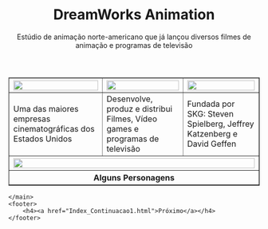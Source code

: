 <!DOCTYPE html>
<html lang="pt-BR">
<head>
    <meta charset="UTF-8">
    <meta name="viewport" content="width=device-width, initial-scale=1.0">
    <meta name="author" content="Thales">
    <title>DreamWorks</title>
</head>
<body>
    <header>
        <h1>DreamWorks Animation</h1>
        <p>Estúdio de animação norte-americano que já lançou diversos filmes de animação e programas de televisão</p>
    </header>
    <main>
        <table border="1">
            <tr>
                <th><img src="Anexos_Recursos/DW1.png" width="100%"></th>
                 <th><img src="Anexos_Recursos/DW2.jpg" width="100%"></th>
                  <th><img src="Anexos_Recursos/DW3.png" width="100%"></th>
            </tr>
            <tr>
                <td>Uma das maiores empresas cinematográficas dos Estados Unidos</td>
                <td>Desenvolve, produz e distribui Filmes, Vídeo games e programas de televisão</td>
                <td>Fundada por SKG: Steven Spielberg, Jeffrey Katzenberg e David Geffen</td>
            </tr>
            <tr>
                <th colspan="3"><img src="Anexos_Recursos/Personagens.jpg" width="100%"></th>
            </tr>
            <tr>
                <th colspan="3">Alguns Personagens</th>
            </tr>
        </table>
        
    </main>
    <footer>
        <h4><a href="Index_Continuacao1.html">Próximo</a></h4>
    </footer>
</body>
</html>
